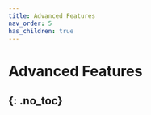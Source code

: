 ```yaml
---
title: Advanced Features
nav_order: 5
has_children: true
---
```

# Advanced Features
{: .no_toc}
---

